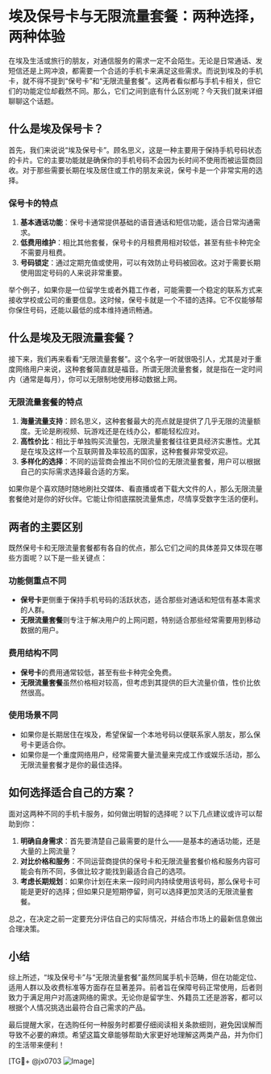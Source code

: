 # 埃及保号卡与无限流量套餐：两种选择，两种体验

在埃及生活或旅行的朋友，对通信服务的需求一定不会陌生。无论是日常通话、发短信还是上网冲浪，都需要一个合适的手机卡来满足这些需求。而说到埃及的手机卡，就不得不提到“保号卡”和“无限流量套餐”。这两者看似都与手机卡相关，但它们的功能定位却截然不同。那么，它们之间到底有什么区别呢？今天我们就来详细聊聊这个话题。

## 什么是埃及保号卡？

首先，我们来说说“埃及保号卡”。顾名思义，这是一种主要用于保持手机号码状态的卡片。它的主要功能就是确保你的手机号码不会因为长时间不使用而被运营商回收。对于那些需要长期在埃及居住或工作的朋友来说，保号卡是一个非常实用的选择。

### 保号卡的特点
1. **基本通话功能**：保号卡通常提供基础的语音通话和短信功能，适合日常沟通需求。
2. **低费用维护**：相比其他套餐，保号卡的月租费用相对较低，甚至有些卡种完全不需要月租费。
3. **号码锁定**：通过定期充值或使用，可以有效防止号码被回收。这对于需要长期使用固定号码的人来说非常重要。

举个例子，如果你是一位留学生或者外籍工作者，可能需要一个稳定的联系方式来接收学校或公司的重要信息。这时候，保号卡就是一个不错的选择。它不仅能够帮你保住号码，还能以最低的成本维持通讯畅通。

## 什么是埃及无限流量套餐？

接下来，我们再来看看“无限流量套餐”。这个名字一听就很吸引人，尤其是对于重度网络用户来说，这种套餐简直就是福音。所谓无限流量套餐，就是指在一定时间内（通常是每月），你可以无限制地使用移动数据上网。

### 无限流量套餐的特点
1. **海量流量支持**：顾名思义，这种套餐最大的亮点就是提供了几乎无限的流量额度。无论是刷视频、玩游戏还是在线办公，都能轻松应对。
2. **高性价比**：相比于单独购买流量包，无限流量套餐往往更具经济实惠性。尤其是在埃及这样一个互联网普及率较高的国家，这种套餐非常受欢迎。
3. **多样化的选择**：不同的运营商会推出不同价位的无限流量套餐，用户可以根据自己的实际需求选择最合适的方案。

如果你是个喜欢随时随地刷社交媒体、看直播或者下载大文件的人，那么无限流量套餐绝对是你的好伙伴。它能让你彻底摆脱流量焦虑，尽情享受数字生活的便利。

## 两者的主要区别

既然保号卡和无限流量套餐都有各自的优点，那么它们之间的具体差异又体现在哪些方面呢？以下是一些关键点：

### 功能侧重点不同
- **保号卡**更侧重于保持手机号码的活跃状态，适合那些对通话和短信有基本需求的人群。
- **无限流量套餐**则专注于解决用户的上网问题，特别适合那些经常需要用到移动数据的用户。

### 费用结构不同
- **保号卡**的费用通常较低，甚至有些卡种完全免费。
- **无限流量套餐**虽然价格相对较高，但考虑到其提供的巨大流量价值，性价比依然很高。

### 使用场景不同
- 如果你是长期居住在埃及，希望保留一个本地号码以便联系家人朋友，那么保号卡更适合你。
- 如果你是一个重度网络用户，经常需要大量流量来完成工作或娱乐活动，那么无限流量套餐才是你的最佳选择。

## 如何选择适合自己的方案？

面对这两种不同的手机卡服务，如何做出明智的选择呢？以下几点建议或许可以帮助到你：

1. **明确自身需求**：首先要清楚自己最需要的是什么——是基本的通话功能，还是大量的上网流量？
2. **对比价格和服务**：不同运营商提供的保号卡和无限流量套餐价格和服务内容可能会有所不同，多做比较才能找到最适合自己的选项。
3. **考虑长期规划**：如果你计划在未来一段时间内持续使用该号码，那么保号卡可能是更好的选择；但如果只是短期停留，则可以选择更加灵活的无限流量套餐。

总之，在决定之前一定要充分评估自己的实际情况，并结合市场上的最新信息做出合理决策。

## 小结

综上所述，“埃及保号卡”与“无限流量套餐”虽然同属手机卡范畴，但在功能定位、适用人群以及收费标准等方面存在显著差异。前者旨在保障号码正常使用，后者则致力于满足用户对高速网络的需求。无论你是留学生、外籍员工还是游客，都可以根据个人情况挑选出最符合自己需求的产品。

最后提醒大家，在选购任何一种服务时都要仔细阅读相关条款细则，避免因误解而导致不必要的麻烦。希望这篇文章能够帮助大家更好地理解这两类产品，并为你们的生活带来便利！

[TG💪+ @jx0703 ![Image](https://github.com/user-attachments/assets/dbca1d08-cadb-493c-b0ec-ad6f7a83f270)]